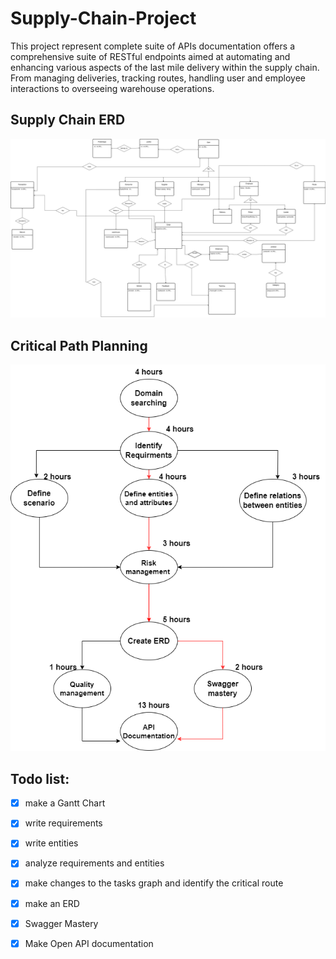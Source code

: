 # Supply-Chain-Project
This project represent complete suite of APIs documentation offers a comprehensive suite of RESTful endpoints aimed at automating and enhancing various aspects of the last mile delivery within the supply chain. From managing deliveries, tracking routes, handling user and employee interactions to overseeing warehouse operations.


## Supply Chain ERD
![alt text](images/SupplyChainERD.drawio.svg)

## Critical Path Planning 
![alt text](images/graph.drawio.png)

## Todo list:
- [X] make a Gantt Chart
- [X] write requirements
- [X] write entities
- [X] analyze requirements and entities
- [X] make changes to the tasks graph and identify the critical route
- [X] make an ERD  
- [X] Swagger Mastery
- [X] Make Open API documentation 

